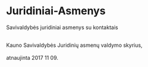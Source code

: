 # Juridiniai-Asmenys
Savivaldybės juridiniai asmenys su kontaktais<br>
<br>

Kauno Savivaldybės Juridinių asmenų valdymo skyrius,<br>
<br>
 atnaujinta 2017 11 09.

